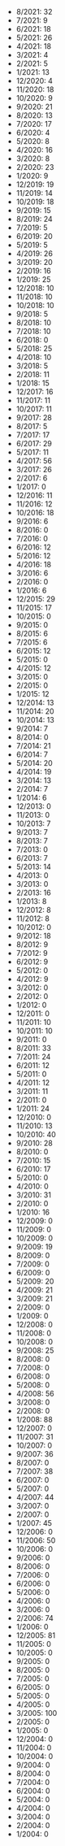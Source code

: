 *  8/2021: 32
*  7/2021: 9
*  6/2021: 18
*  5/2021: 26
*  4/2021: 18
*  3/2021: 4
*  2/2021: 5
*  1/2021: 13
*  12/2020: 4
*  11/2020: 18
*  10/2020: 9
*  9/2020: 21
*  8/2020: 13
*  7/2020: 17
*  6/2020: 4
*  5/2020: 8
*  4/2020: 16
*  3/2020: 8
*  2/2020: 23
*  1/2020: 9
*  12/2019: 19
*  11/2019: 14
*  10/2019: 18
*  9/2019: 15
*  8/2019: 24
*  7/2019: 5
*  6/2019: 20
*  5/2019: 5
*  4/2019: 26
*  3/2019: 20
*  2/2019: 16
*  1/2019: 25
*  12/2018: 10
*  11/2018: 10
*  10/2018: 10
*  9/2018: 5
*  8/2018: 10
*  7/2018: 10
*  6/2018: 0
*  5/2018: 25
*  4/2018: 10
*  3/2018: 5
*  2/2018: 11
*  1/2018: 15
*  12/2017: 16
*  11/2017: 11
*  10/2017: 11
*  9/2017: 28
*  8/2017: 5
*  7/2017: 17
*  6/2017: 29
*  5/2017: 11
*  4/2017: 56
*  3/2017: 26
*  2/2017: 6
*  1/2017: 0
*  12/2016: 11
*  11/2016: 12
*  10/2016: 18
*  9/2016: 6
*  8/2016: 0
*  7/2016: 0
*  6/2016: 12
*  5/2016: 12
*  4/2016: 18
*  3/2016: 6
*  2/2016: 0
*  1/2016: 6
*  12/2015: 29
*  11/2015: 17
*  10/2015: 0
*  9/2015: 0
*  8/2015: 6
*  7/2015: 6
*  6/2015: 12
*  5/2015: 0
*  4/2015: 12
*  3/2015: 0
*  2/2015: 0
*  1/2015: 12
*  12/2014: 13
*  11/2014: 20
*  10/2014: 13
*  9/2014: 7
*  8/2014: 0
*  7/2014: 21
*  6/2014: 7
*  5/2014: 20
*  4/2014: 19
*  3/2014: 13
*  2/2014: 7
*  1/2014: 6
*  12/2013: 0
*  11/2013: 0
*  10/2013: 7
*  9/2013: 7
*  8/2013: 7
*  7/2013: 0
*  6/2013: 7
*  5/2013: 14
*  4/2013: 0
*  3/2013: 0
*  2/2013: 16
*  1/2013: 8
*  12/2012: 8
*  11/2012: 8
*  10/2012: 0
*  9/2012: 18
*  8/2012: 9
*  7/2012: 9
*  6/2012: 9
*  5/2012: 0
*  4/2012: 9
*  3/2012: 0
*  2/2012: 0
*  1/2012: 0
*  12/2011: 0
*  11/2011: 10
*  10/2011: 10
*  9/2011: 0
*  8/2011: 33
*  7/2011: 24
*  6/2011: 12
*  5/2011: 0
*  4/2011: 12
*  3/2011: 11
*  2/2011: 0
*  1/2011: 24
*  12/2010: 0
*  11/2010: 13
*  10/2010: 40
*  9/2010: 28
*  8/2010: 0
*  7/2010: 15
*  6/2010: 17
*  5/2010: 0
*  4/2010: 0
*  3/2010: 31
*  2/2010: 0
*  1/2010: 16
*  12/2009: 0
*  11/2009: 0
*  10/2009: 0
*  9/2009: 19
*  8/2009: 0
*  7/2009: 0
*  6/2009: 0
*  5/2009: 20
*  4/2009: 21
*  3/2009: 21
*  2/2009: 0
*  1/2009: 0
*  12/2008: 0
*  11/2008: 0
*  10/2008: 0
*  9/2008: 25
*  8/2008: 0
*  7/2008: 0
*  6/2008: 0
*  5/2008: 0
*  4/2008: 56
*  3/2008: 0
*  2/2008: 0
*  1/2008: 88
*  12/2007: 0
*  11/2007: 31
*  10/2007: 0
*  9/2007: 36
*  8/2007: 0
*  7/2007: 38
*  6/2007: 0
*  5/2007: 0
*  4/2007: 44
*  3/2007: 0
*  2/2007: 0
*  1/2007: 45
*  12/2006: 0
*  11/2006: 50
*  10/2006: 0
*  9/2006: 0
*  8/2006: 0
*  7/2006: 0
*  6/2006: 0
*  5/2006: 0
*  4/2006: 0
*  3/2006: 0
*  2/2006: 74
*  1/2006: 0
*  12/2005: 81
*  11/2005: 0
*  10/2005: 0
*  9/2005: 0
*  8/2005: 0
*  7/2005: 0
*  6/2005: 0
*  5/2005: 0
*  4/2005: 0
*  3/2005: 100
*  2/2005: 0
*  1/2005: 0
*  12/2004: 0
*  11/2004: 0
*  10/2004: 0
*  9/2004: 0
*  8/2004: 0
*  7/2004: 0
*  6/2004: 0
*  5/2004: 0
*  4/2004: 0
*  3/2004: 0
*  2/2004: 0
*  1/2004: 0